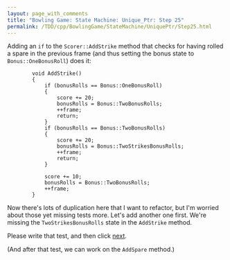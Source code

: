 ```yaml
---
layout: page_with_comments
title: "Bowling Game: State Machine: Unique_Ptr: Step 25"
permalink: /TDD/cpp/BowlingGame/StateMachine/UniquePtr/Step25.html
---
```


Adding an ```if``` to the ```Scorer::AddStrike``` method that checks for having rolled a spare in the previous frame (and thus setting the bonus state to ```Bonus::OneBonusRoll```) does it:
```
        void AddStrike()
        {
            if (bonusRolls == Bonus::OneBonusRoll)
            {
                score += 20;
                bonusRolls = Bonus::TwoBonusRolls;
                ++frame;
                return;
            }
            if (bonusRolls == Bonus::TwoBonusRolls)
            {
                score += 20;
                bonusRolls = Bonus::TwoStrikesBonusRolls;
                ++frame;
                return;
            }

            score += 10;
            bonusRolls = Bonus::TwoBonusRolls;
            ++frame;
        }
```
Now there's lots of duplication here that I want to refactor, but I'm worried about those yet missing tests more. Let's add another one first. 
We're missing the ```TwoStrikesBonusRolls``` state in the ```AddStrike``` method.

Please write that test, and then click [next](Step26.html).

(And after that test, we can work on the ```AddSpare``` method.)
